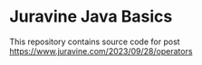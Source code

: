 # Juravine Java Basics

This repository contains source code for post https://www.juravine.com/2023/09/28/operators 
